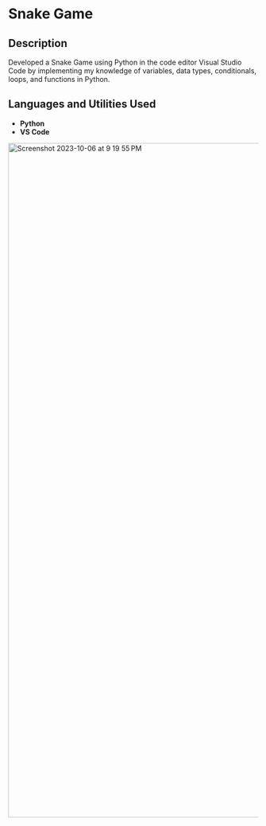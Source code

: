 <h1>Snake Game</h1>

<h2>Description</h2>
Developed a Snake Game using Python in the code editor Visual Studio Code by implementing my knowledge of
variables, data types, conditionals, loops, and functions in Python.
<br />

<h2>Languages and Utilities Used</h2>

- <b>Python</b>
- <b>VS Code</b>

<img width="1356" alt="Screenshot 2023-10-06 at 9 19 55 PM" src="https://github.com/BrentonGibson/SnakeGame/assets/146798723/4b1f4e52-e5eb-4c8d-97db-8f17e40f846c">

